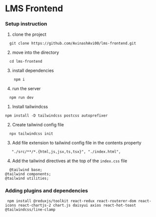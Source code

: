 # LMS Frontend

### Setup instruction

1. clone the project 
```
  git clone https://github.com/AvinashAvi00/lms-frontend.git
```
2. move into the directory
```
  cd lms-frontend
```

3. install dependencies
```
    npm i
```

4. run the server
```
  npm run dev
```

1. Install tailwindcss
```
npm install -D tailwindcss postcss autoprefixer
```

2. Create tailwind config file
```
  npx tailwindcss init
```

3. Add file extension to tailwind config file in the contents property
```
   "./src/**/*.{html,js,jsx,ts,tsx}", "./index.html",
```

4. Add the tailwind directives at the top of the  `index.css` file
```
  @tailwind base;
@tailwind components;
@tailwind utilities;
```

### Adding plugins and dependencies
```
 npm install @reduxjs/toolkit react-redux react-routerer-dom react-icons react-chartjs-2 chart.js daisyui axios react-hot-toast @tailwindcss/line-clamp
```
